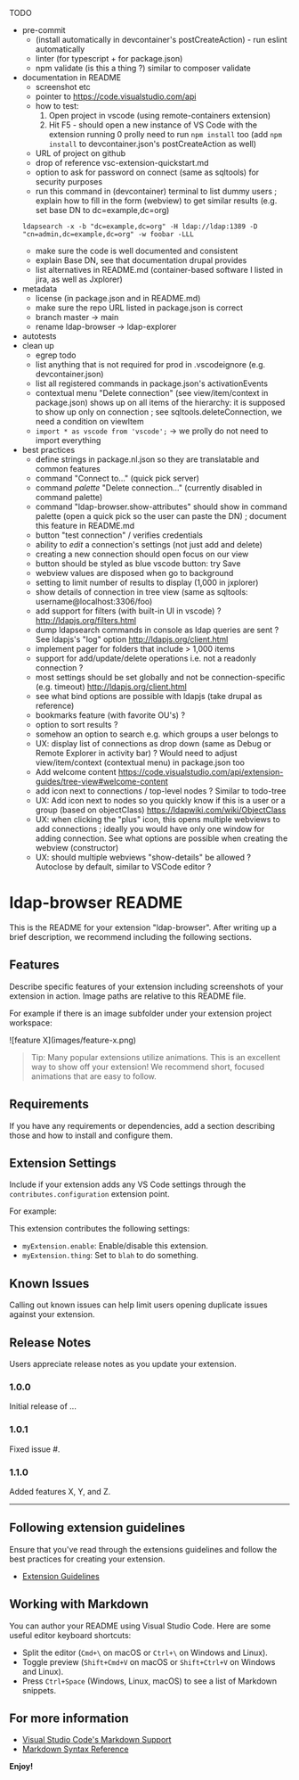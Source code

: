 TODO
- pre-commit
  - (install automatically in devcontainer's postCreateAction) - run eslint automatically
  - linter (for typescript + for package.json)
  - npm validate (is this a thing ?) similar to composer validate
- documentation in README
  - screenshot etc
  - pointer to https://code.visualstudio.com/api
  - how to test:
    1. Open project in vscode (using remote-containers extension)
    2. Hit F5 - should open a new instance of VS Code with the extension running
    0 prolly need to run `npm install` too (add `npm install` to devcontainer.json's postCreateAction as well)
  - URL of project on github
  - drop of reference vsc-extension-quickstart.md
  - option to ask for password on connect (same as sqltools) for security purposes
  - run this command in (devcontainer) terminal to list dummy users ; explain how to fill in the form (webview) to get similar results (e.g. set base DN to dc=example,dc=org)
  ```
  ldapsearch -x -b "dc=example,dc=org" -H ldap://ldap:1389 -D "cn=admin,dc=example,dc=org" -w foobar -LLL
  ```
  - make sure the code is well documented and consistent
  - explain Base DN, see that documentation drupal provides
  - list alternatives in README.md (container-based software I listed in jira, as well as Jxplorer)
- metadata
  - license (in package.json and in README.md)
  - make sure the repo URL listed in package.json is correct
  - branch master -> main
  - rename ldap-browser -> ldap-explorer
- autotests
- clean up
  - egrep todo
  - list anything that is not required for prod in .vscodeignore (e.g. devcontainer.json)
  - list all registered commands in package.json's activationEvents
  - contextual menu "Delete connection" (see view/item/context in package.json) shows up on all items of the hierarchy: it is supposed to show up only on connection ; see sqltools.deleteConnection, we need a condition on viewItem
  - `import * as vscode from 'vscode';` -> we prolly do not need to import everything
- best practices
  - define strings in package.nl.json so they are translatable and common
features
  - command "Connect to..." (quick pick server)
  - command *palette* "Delete connection..." (currently disabled in command palette)
  - command "ldap-browser.show-attributes" should show in command palette (open a quick pick so the user can paste the DN) ; document this feature in README.md
  - button "test connection" / verifies credentials
  - ability to *edit* a connection's settings (not just add and delete)
  - creating a new connection should open focus on our view
  - button should be styled as blue vscode button: try <vscode-button>Save</vscode-button>
  - webview values are disposed when go to background
  - setting to limit number of results to display (1,000 in jxplorer)
  - show details of connection in tree view (same as sqltools: username@localhost:3306/foo)
  - add support for filters (with built-in UI in vscode) ? http://ldapjs.org/filters.html
  - dump ldapsearch commands in console as ldap queries are sent ? See ldapjs's "log" option http://ldapjs.org/client.html
  - implement pager for folders that include > 1,000 items
  - support for add/update/delete operations i.e. not a readonly connection ?
  - most settings should be set globally and not be connection-specific (e.g. timeout) http://ldapjs.org/client.html
  - see what bind options are possible with ldapjs (take drupal as reference)
  - bookmarks feature (with favorite OU's) ?
  - option to sort results ?
  - somehow an option to search e.g. which groups a user belongs to
  - UX: display list of connections as drop down (same as Debug or Remote Explorer in activity bar) ? Would need to adjust view/item/context (contextual menu) in package.json too
  - Add welcome content https://code.visualstudio.com/api/extension-guides/tree-view#welcome-content
  - add icon next to connections / top-level nodes ? Similar to todo-tree
  - UX: Add icon next to nodes so you quickly know if this is a user or a group (based on objectClass) https://ldapwiki.com/wiki/ObjectClass
  - UX: when clicking the "plus" icon, this opens multiple webviews to add connections ; ideally you would have only one window for adding connection. See what options are possible when creating the webview (constructor)
  - UX: should multiple webviews "show-details" be allowed ? Autoclose by default, similar to VSCode editor ?

# ldap-browser README

This is the README for your extension "ldap-browser". After writing up a brief description, we recommend including the following sections.

## Features

Describe specific features of your extension including screenshots of your extension in action. Image paths are relative to this README file.

For example if there is an image subfolder under your extension project workspace:

\!\[feature X\]\(images/feature-x.png\)

> Tip: Many popular extensions utilize animations. This is an excellent way to show off your extension! We recommend short, focused animations that are easy to follow.

## Requirements

If you have any requirements or dependencies, add a section describing those and how to install and configure them.

## Extension Settings

Include if your extension adds any VS Code settings through the `contributes.configuration` extension point.

For example:

This extension contributes the following settings:

* `myExtension.enable`: Enable/disable this extension.
* `myExtension.thing`: Set to `blah` to do something.

## Known Issues

Calling out known issues can help limit users opening duplicate issues against your extension.

## Release Notes

Users appreciate release notes as you update your extension.

### 1.0.0

Initial release of ...

### 1.0.1

Fixed issue #.

### 1.1.0

Added features X, Y, and Z.

---

## Following extension guidelines

Ensure that you've read through the extensions guidelines and follow the best practices for creating your extension.

* [Extension Guidelines](https://code.visualstudio.com/api/references/extension-guidelines)

## Working with Markdown

You can author your README using Visual Studio Code. Here are some useful editor keyboard shortcuts:

* Split the editor (`Cmd+\` on macOS or `Ctrl+\` on Windows and Linux).
* Toggle preview (`Shift+Cmd+V` on macOS or `Shift+Ctrl+V` on Windows and Linux).
* Press `Ctrl+Space` (Windows, Linux, macOS) to see a list of Markdown snippets.

## For more information

* [Visual Studio Code's Markdown Support](http://code.visualstudio.com/docs/languages/markdown)
* [Markdown Syntax Reference](https://help.github.com/articles/markdown-basics/)

**Enjoy!**
